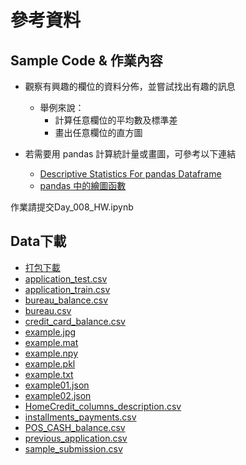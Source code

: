 # 參考資料
## Sample Code & 作業內容

* 觀察有興趣的欄位的資料分佈，並嘗試找出有趣的訊息
  * 舉例來說：
    * 計算任意欄位的平均數及標準差
    * 畫出任意欄位的直方圖

* 若需要用 pandas 計算統計量或畫圖，可參考以下連結
  * [Descriptive Statistics For pandas Dataframe](https://chrisalbon.com/python/data_wrangling/pandas_dataframe_descriptive_stats/)
  * [pandas 中的繪圖函數](https://amaozhao.gitbooks.io/pandas-notebook/content/pandas中的绘图函数.html)

作業請提交Day_008_HW.ipynb

## Data下載
* [打包下載](http://ai100.cupoy.com/file-download/part01/Part01.7z)
* [application_test.csv](http://ai100.cupoy.com/file-download/part01/application_test.csv)
* [application_train.csv](http://ai100.cupoy.com/file-download/part01/application_train.csv)
* [bureau_balance.csv](http://ai100.cupoy.com/file-download/part01/bureau_balance.csv)
* [bureau.csv](http://ai100.cupoy.com/file-download/part01/bureau.csv)
* [credit_card_balance.csv](http://ai100.cupoy.com/file-download/part01/credit_card_balance.csv)
* [example.jpg](http://ai100.cupoy.com/file-download/part01/example.jpg)
* [example.mat](http://ai100.cupoy.com/file-download/part01/example.mat)
* [example.npy](http://ai100.cupoy.com/file-download/part01/example.npy)
* [example.pkl](http://ai100.cupoy.com/file-download/part01/example.pkl)
* [example.txt](http://ai100.cupoy.com/file-download/part01/example.txt)
* [example01.json](http://ai100.cupoy.com/file-download/part01/example01.json)
* [example02.json](http://ai100.cupoy.com/file-download/part01/example02.json)
* [HomeCredit_columns_description.csv](http://ai100.cupoy.com/file-download/part01/HomeCredit_columns_description.csv)
* [installments_payments.csv](http://ai100.cupoy.com/file-download/part01/installments_payments.csv)
* [POS_CASH_balance.csv](http://ai100.cupoy.com/file-download/part01/POS_CASH_balance.csv)
* [previous_application.csv](http://ai100.cupoy.com/file-download/part01/previous_application.csv)
* [sample_submission.csv](http://ai100.cupoy.com/file-download/part01/sample_submission.csv)

